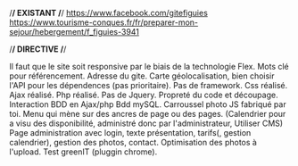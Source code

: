 /********************************************************/
EXISTANT
/********************************************************/
https://www.facebook.com/gitefiguies
https://www.tourisme-conques.fr/fr/preparer-mon-sejour/hebergement/f_figuies-3941

/********************************************************/
DIRECTIVE
/********************************************************/

Il faut que le site soit responsive par le biais de la technologie Flex.
Mots clé pour référencement.
Adresse du gite.
Carte géolocalisation, bien choisir l'API pour les dépendences (pas prioritaire).
Pas de framework.
Css réalisé.
Ajax réalisé.
Php réalisé.
Pas de Jquery.
Propreté du code et découpage.
Interaction BDD en Ajax/php
Bdd mySQL.
Carroussel photo JS fabriqué par toi.
Menu qui mène sur des ancres de page ou des pages.
(Calendrier pour a visu des disponibilité, administré donc par l'administrateur, Utiliser CMS)
Page administration avec login, texte présentation, tarifs(, gestion calendrier), gestion des photos, contact.
Optimisation des photos à l'upload. Test greenIT (pluggin chrome).